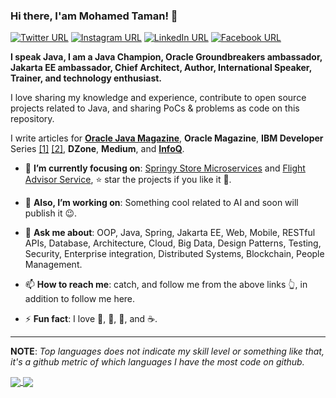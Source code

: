 ### Hi there, I'am Mohamed Taman! 👋
[![Twitter URL](https://img.shields.io/static/v1?color=red&label=Twitter%20&logo=twitter&logoColor=white&style=for-the-badge&message=Follow)](https://twitter.com/_tamanm)
[![Instagram URL](https://img.shields.io/static/v1?color=red&label=Instagram&logo=Instagram&logoColor=white&style=for-the-badge&message=follow)](https://www.instagram.com/m.m.taman)
[![LinkedIn URL](https://img.shields.io/static/v1?color=red&label=linkedin&logo=linkedin&logoColor=white&style=for-the-badge&message=Connect)](https://www.linkedin.com/in/mohamedtaman)
[![Facebook URL](https://img.shields.io/static/v1?color=red&label=Facebook&logo=Facebook&logoColor=white&style=for-the-badge&message=Connect)](https://www.facebook.com/mohamed.m.taman.7)

**I speak Java, I am a Java Champion, Oracle Groundbreakers ambassador, Jakarta EE ambassador, Chief Architect, Author, International Speaker, Trainer, and technology enthusiast.**

I love sharing my knowledge and experience, contribute to open source projects related to Java, and sharing PoCs & problems as code on this repository.

I write articles for [**Oracle Java Magazine**](https://blogs.oracle.com/author/mohamed-taman), **Oracle Magazine**, **IBM Developer** Series [[1]](https://developer.ibm.com/technologies/java/series/java-theory-and-practice/) [[2]](https://developer.ibm.com/components/java-platform/series/java-modularity/), **DZone**, **Medium**, and [**InfoQ**](https://www.infoq.com/profile/Mohamed-Taman/#articles).

<!-- 🤔  I’m currently open for: A new job opportunity, [LINK TO MY RESUME](https://drive.google.com/file/d/1fvV8oI7sRQOdcccy3OgXfesuMtUwHd07/view?usp=sharing). -->
- 🎯 **I’m currently focusing on**: [Springy Store Microservices](https://github.com/mohamed-taman/Springy-Store-Microservices) and [Flight Advisor Service](https://github.com/mohamed-taman/Flight-Advisor), ⭐️ star the projects if you like it 🤩.

- 🔭 **Also, I’m working on**: Something cool related to AI and soon will publish it 😉.

- 💬 **Ask me about**: OOP, Java, Spring, Jakarta EE, Web, Mobile, RESTful APIs, Database, Architecture, Cloud, Big Data, Design Patterns, Testing, Security, Enterprise integration, Distributed Systems, Blockchain, People Management.

- 📫 **How to reach me**: catch, and follow me from the above links 👆, in addition to follow me here.

- ⚡ **Fun fact**: I love 🐍, 🐜, 🐝, and ☕️.

<hr/>

**NOTE**: *Top languages does not indicate my skill level or something like that, it's a github metric of which languages I have the most code on github.*

<a href="https://github.com/mohamed-taman/">
  <img align="center" src="https://github-readme-stats.vercel.app/api?username=mohamed-taman&count_private=true&show_icons=true&theme=radical&hide_border=false" />
</a> 
<a href="https://github.com/mohamed-taman/">
  <img align="center" src="https://github-readme-stats.vercel.app/api/top-langs/?username=mohamed-taman&layout=compact&theme=radical&hide_border=false" />
</a>
  
<!--
**mohamed-taman/mohamed-taman** is a ✨ _special_ ✨ repository because its `README.md` (this file) appears on your GitHub profile.

Here are some ideas to get you started:

- 🔭 I’m currently working on ...
- 🌱 I’m currently learning ...
- 👯 I’m looking to collaborate on ...
- 🤔 I’m looking for help with ...
- 💬 Ask me about ...
- 📫 How to reach me: ...
- 😄 Pronouns: ...
- ⚡ Fun fact: ...
-->
